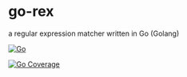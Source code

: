 # go-rex
a regular expression matcher written in Go (Golang)

[![Go](https://github.com/Krawabbel/go-rex/actions/workflows/go.yml/badge.svg)](https://github.com/Krawabbel/go-rex/actions/workflows/go.yml)

[![Go Coverage](https://github.com/Krawabbel/go-rex/wiki/coverage.svg)](https://raw.githack.com/wiki/Krawabbel/go-rex/coverage.html)